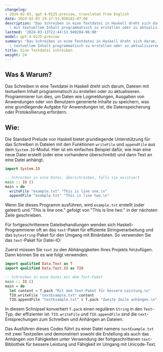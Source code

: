 ```yaml
---
changelog:
- 2024-02-03, gpt-4-0125-preview, translated from English
date: 2024-02-03 19:27:53.950102-07:00
description: "Das Schreiben in eine Textdatei in Haskell dreht sich darum, Dateien\
  \ mit textuellem Inhalt programmatisch zu erstellen oder zu aktualisieren.\u2026"
lastmod: '2024-03-13T22:44:53.949204-06:00'
model: gpt-4-0125-preview
summary: "Das Schreiben in eine Textdatei in Haskell dreht sich darum, Dateien mit\
  \ textuellem Inhalt programmatisch zu erstellen oder zu aktualisieren.\u2026"
title: Eine Textdatei schreiben
weight: 24
---
```


## Was & Warum?

Das Schreiben in eine Textdatei in Haskell dreht sich darum, Dateien mit textuellem Inhalt programmatisch zu erstellen oder zu aktualisieren. Programmierer tun dies, um Daten wie Logmeldungen, Ausgaben von Anwendungen oder von Benutzern generierte Inhalte zu speichern, was eine grundlegende Aufgabe für Anwendungen ist, die Datenspeicherung oder Protokollierung erfordern.

## Wie:

Die Standard Prelude von Haskell bietet grundlegende Unterstützung für das Schreiben in Dateien mit den Funktionen `writeFile` und `appendFile` aus dem `System.IO`-Modul. Hier ist ein einfaches Beispiel dafür, wie man eine neue Datei erstellt (oder eine vorhandene überschreibt) und dann Text an eine Datei anhängt.

```haskell
import System.IO

-- Schreiben in eine Datei, überschreiben, falls sie existiert
main :: IO ()
main = do
  writeFile "example.txt" "This is line one.\n"
  appendFile "example.txt" "This is line two.\n"
```

Wenn Sie dieses Programm ausführen, wird `example.txt` erstellt (oder geleert) und "This is line one." gefolgt von "This is line two." in der nächsten Zeile geschrieben.

Für fortgeschrittenere Dateibehandlungen wenden sich Haskell-Programmierer oft an das `text`-Paket für effiziente Stringverarbeitung und das `bytestring`-Paket für den Umgang mit Binärdaten. So verwenden Sie das `text`-Paket für Datei-IO:

Zuerst müssen Sie `text` zu den Abhängigkeiten Ihres Projekts hinzufügen. Dann können Sie es wie folgt verwenden:

```haskell
import qualified Data.Text as T
import qualified Data.Text.IO as TIO

-- Schreiben in eine Datei mit dem Text-Paket
main :: IO ()
main = do
  let content = T.pack "Mit dem Text-Paket für bessere Leistung.\n"
  TIO.writeFile "textExample.txt" content
  TIO.appendFile "textExample.txt" $ T.pack "Zweite Zeile anhängen.\n"
```

In diesem Schnipsel konvertiert `T.pack` einen regulären `String` in den `Text`-Typ, der effizienter ist. `TIO.writeFile` und `TIO.appendFile` sind die `text`-Entsprechungen zum Schreiben und Anhängen an Dateien.

Das Ausführen dieses Codes führt zu einer Datei namens `textExample.txt` mit zwei Textzeilen und demonstriert sowohl die Erstellung als auch das Anhängen von Fähigkeiten unter Verwendung der fortgeschrittenen `text`-Bibliothek für bessere Leistung und Fähigkeit im Umgang mit Unicode-Text.
